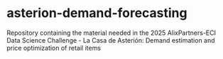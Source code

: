 # asterion-demand-forecasting
Repository containing the material needed in the 2025 AlixPartners-ECI Data Science Challenge - La Casa de Asterión: Demand estimation and price optimization of retail items
